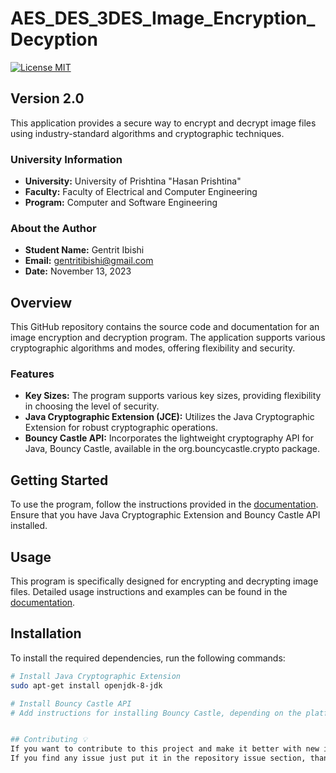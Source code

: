 # AES_DES_3DES_Image_Encryption_Decyption

[![License MIT](https://img.shields.io/badge/license-MIT-blue.svg)](https://github.com/GentritIbishi/AES_DES_3DES_Image_Encryption_Decyption/blob/master/LICENSE.txt)

## Version 2.0
This application provides a secure way to encrypt and decrypt image files using industry-standard algorithms and cryptographic techniques.

### University Information
- **University:** University of Prishtina "Hasan Prishtina"
- **Faculty:** Faculty of Electrical and Computer Engineering
- **Program:** Computer and Software Engineering

### About the Author
- **Student Name:** Gentrit Ibishi
- **Email:** gentritibishi@gmail.com
- **Date:** November 13, 2023

## Overview
This GitHub repository contains the source code and documentation for an image encryption and decryption program. The application supports various cryptographic algorithms and modes, offering flexibility and security.

### Features
- **Key Sizes:** The program supports various key sizes, providing flexibility in choosing the level of security.
- **Java Cryptographic Extension (JCE):** Utilizes the Java Cryptographic Extension for robust cryptographic operations.
- **Bouncy Castle API:** Incorporates the lightweight cryptography API for Java, Bouncy Castle, available in the org.bouncycastle.crypto package.

## Getting Started
To use the program, follow the instructions provided in the [documentation](link_to_documentation). Ensure that you have Java Cryptographic Extension and Bouncy Castle API installed.

## Usage
This program is specifically designed for encrypting and decrypting image files. Detailed usage instructions and examples can be found in the [documentation](link_to_documentation).

## Installation
To install the required dependencies, run the following commands:

```bash
# Install Java Cryptographic Extension
sudo apt-get install openjdk-8-jdk

# Install Bouncy Castle API
# Add instructions for installing Bouncy Castle, depending on the platform


## Contributing 💡
If you want to contribute to this project and make it better with new ideas, your pull request is very welcomed.
If you find any issue just put it in the repository issue section, thank you.

